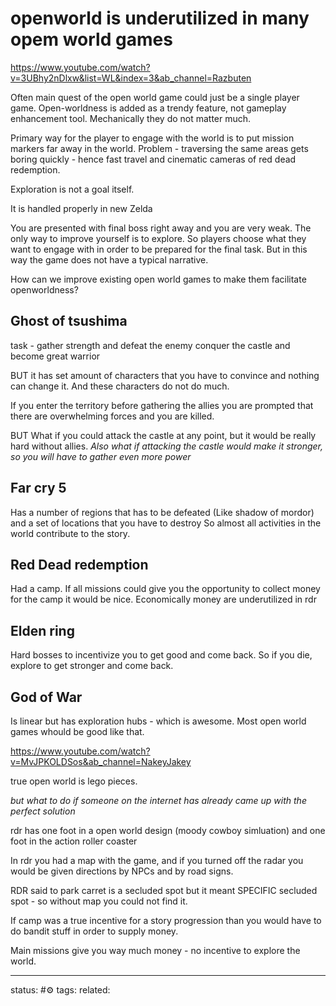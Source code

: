 # openworld is underutilized in many opem world games
https://www.youtube.com/watch?v=3UBhy2nDlxw&list=WL&index=3&ab_channel=Razbuten

Often main quest of the open world game could just be a single player game.
Open-worldness is added as a trendy feature, not gameplay enhancement tool.
Mechanically they do not matter much.

Primary way for the player to engage with the world is to put mission markers far away in the world.
Problem - traversing the same areas gets boring quickly - hence fast travel and cinematic cameras of red dead redemption. 

Exploration is not a goal itself.

It is handled properly in new Zelda

You are presented with final boss right away and you are very weak.
The only way to improve yourself is to explore.
So players choose what they want to engage with in order to be prepared for the final task.
But in this way the game does not have a typical narrative.

How can we improve existing open world games to make them facilitate openworldness?

## Ghost of tsushima
task - gather strength and defeat the enemy
conquer the castle and become great warrior

BUT it has set amount of characters that you have to convince and nothing can change it.
And these characters do not do much.

If you enter the territory before gathering the allies you are prompted that there are overwhelming forces and you are killed. 

BUT
What if you could attack the castle at any point, but it would be really hard without allies.
*Also what if attacking the castle would make it stronger, so you will have to gather even more power*

## Far cry 5
Has a number of regions that has to be defeated (Like shadow of mordor) and a set of locations that you have to destroy
So almost all activities in the world contribute to the story.

## Red Dead redemption
Had a camp. If all missions could give you the opportunity to collect money for the camp it would be nice.
Economically money are underutilized in rdr

## Elden ring
Hard bosses to incentivize you to get good and come back.
So if you die, explore to get stronger and come back.


## God of War
Is linear but has exploration hubs - which is awesome.  Most open world games whould be good like that. 



https://www.youtube.com/watch?v=MvJPKOLDSos&ab_channel=NakeyJakey

true open world is lego pieces.

*but what to do if someone on the internet has already came up with the perfect solution*

rdr has one foot in a open world design (moody cowboy simluation)
and one foot in the action roller coaster 


In rdr you had a map with the game, and if you turned off the radar you would be given directions by NPCs and by road signs.

RDR said to park carret is a secluded spot but it meant SPECIFIC secluded spot - so without map you could not find it.

If camp was a true incentive for a story progression than you would have to do bandit stuff in order to supply money.

Main missions give you way much money - no incentive to explore the world.

---
status: #⚙️ 
tags: 
related: 